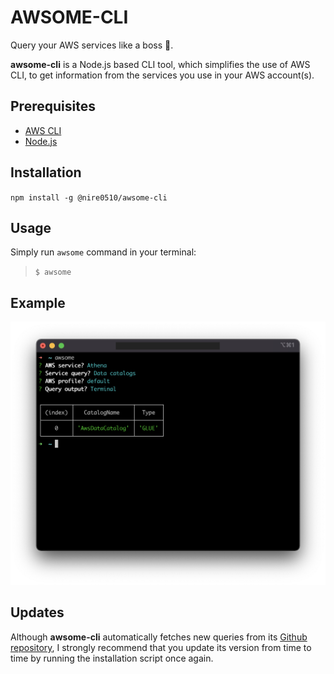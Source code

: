 # AWSOME-CLI
Query your AWS services like a boss 🥸.

**awsome-cli** is a Node.js based CLI tool, which simplifies the use of AWS CLI, to get information from the services you use in your AWS account(s).

## Prerequisites
* [AWS CLI](https://aws.amazon.com/cli/)
* [Node.js](https://nodejs.org/en/)

## Installation
`npm install -g @nire0510/awsome-cli`

## Usage
Simply run `awsome` command in your terminal:
> `$ awsome`

## Example
![awsome](awsome-cli.png)

## Updates
Although **awsome-cli** automatically fetches new queries from its [Github repository](https://github.com/nire0510/awsome-cli), I strongly recommend that you update its version from time to time by running the installation script once again.

